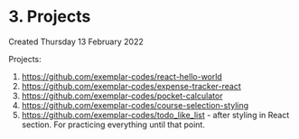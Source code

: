 # 3. Projects
Created Thursday 13 February 2022

Projects:
1. https://github.com/exemplar-codes/react-hello-world
2. https://github.com/exemplar-codes/expense-tracker-react
3. https://github.com/exemplar-codes/pocket-calculator
4. https://github.com/exemplar-codes/course-selection-styling
5. https://github.com/exemplar-codes/todo_like_list - after styling in React section. For practicing everything until that point.
